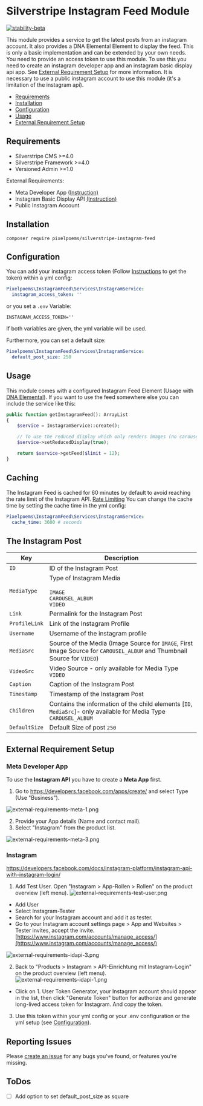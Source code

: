 # Silverstripe Instagram Feed Module
[![stability-beta](https://img.shields.io/badge/stability-beta-33bbff.svg)](https://github.com/mkenney/software-guides/blob/master/STABILITY-BADGES.md#beta)

This module provides a service to get the latest posts from an instagram account.
It also provides a DNA Elemental Element to display the feed.
This is only a basic implementation and can be extended by your own needs.
You need to provide an access token to use this module.
To use this you need to create an instagram developer app and an instagram basic display api app.
See [External Requirement Setup](#external-requirement-setup) for more information.
It is necessary to use a public instagram account to use this module (it's a limitation of the instagram api).


* [Requirements](#requirements)
* [Installation](#installation)
* [Configuration](#configuration)
* [Usage](#usage)
* [External Requirement Setup](#external-requirement-setup)

## Requirements

* Silverstripe CMS >=4.0
* Silverstripe Framework >=4.0
* Versioned Admin >=1.0

External Requirements:
* Meta Developer App [(Instruction)](#meta-developer-app)
* Instagram Basic Display API [(Instruction)](#instagram-basic-display-api)
* Public Instagram Account

## Installation
```
composer require pixelpoems/silverstripe-instagram-feed
```

## Configuration
You can add your instagram access token (Follow [Instructions](#external-requirement-setup) to get the token) within a yml config:
```yml
Pixelpoems\InstagramFeed\Services\InstagramService:
  instagram_access_token: ''
```

or you set a `.env` Variable:
```.env
INSTAGRAM_ACCESS_TOKEN=''
```

If both variables are given, the yml variable will be used.

Furthermore, you can set a default size:
```yml
Pixelpoems\InstagramFeed\Services\InstagramService:
  default_post_size: 250
```

## Usage
This module comes with a configured Instagram Feed Element (Usage with [DNA Elemental]()).
If you want to use the feed somewhere else you can include the service like this:
```php
public function getInstagramFeed(): ArrayList
{
    $service = InstagramService::create();

    // To use the reduced display which only renders images (no carousels or videos)
    $service->setReducedDisplay(true);

    return $service->getFeed($limit = 12);
}
```

## Caching
The Instagram Feed is cached for 60 minutes by default to avoid reaching the rate limit of the Instagram API. [Rate Limiting](https://developers.facebook.com/docs/graph-api/overview/rate-limiting/)
You can change the cache time by setting the cache time in the yml config:
```yml
Pixelpoems\InstagramFeed\Services\InstagramService:
  cache_time: 3600 # seconds
```


## The Instagram Post
| Key           | Description                                                                                                              |
|---------------|--------------------------------------------------------------------------------------------------------------------------|
| `ID`          | ID of the Instagram Post                                                                                                 |
| `MediaType`   | Type of Instagram Media<br/><br/>`IMAGE`<br/>`CAROUSEL_ALBUM`<br/>`VIDEO`                                                |
| `Link`        | Permalink for the Instagram Post                                                                                         |
| `ProfileLink` | Link of the Instagram Profile                                                                                            |
| `Username`    | Username of the instagram profile                                                                                        |
| `MediaSrc`    | Source of the Media (Image Source for `IMAGE`, First Image Source for `CAROUSEL_ALBUM` and Thumbnail Source for `VIDEO`) |
| `VideoSrc`    | Video Source - only available for Media Type `VIDEO`                                                                     |
| `Caption`     | Caption of the Instagram Post                                                                                            |
| `Timestamp`   | Timestamp of the Instagram Post                                                                                          |
| `Children`    | Contains the information of the child elements [`ID`, `MediaSrc`]- only available for Media Type `CAROUSEL_ALBUM`        |
| `DefaultSize` | Default Size of post `250`                                                                                               |

## External Requirement Setup
### Meta Developer App
To use the **Instagram API** you have to create a **Meta App** first.
1. Go to https://developers.facebook.com/apps/create/ and select Type (Use "Business").

![external-requirements-meta-1.png](resources%2Fexternal-requirements-meta-1.png)

2. Provide your App details (Name and contact mail).
3. Select "Instagram" from the product list.

![external-requirements-meta-3.png](resources%2Fexternal-requirements-meta-3.png)

### Instagram
https://developers.facebook.com/docs/instagram-platform/instagram-api-with-instagram-login/

1. Add Test User. Open "Instagram > App-Rollen > Rollen" on the product overview (left menu).
![external-requirements-test-user.png](resources%2Fexternal-requirements-test-user.png)
- Add User
- Select Instagram-Tester
- Search for your Instagram account and add it as tester.
- Go to your Instagram account settings page > App and Websites > Tester invites, accept the invite.
  [https://www.instagram.com/accounts/manage_access/](https://www.instagram.com/accounts/manage_access/)


![external-requirements-idapi-3.png](resources%2Fexternal-requirements-idapi-3.png)


2. Back to "Products > Instagram > API-Einrichtung mit Instagram-Login" on the product overview (left menu).
   ![external-requirements-idapi-1.png](resources%2Fexternal-requirements-idapi-1.png)

- Click on 1. User Token Generator, your Instagram account should appear in the list, then click "Generate Token" button for authorize and generate long-lived access token for Instagram. And copy the token.

3. Use this token within your yml config or your .env configuration or the yml setup (see [Configuration](#configuration)).


## Reporting Issues
Please [create an issue](https://github.com/pixelpoems/silverstripe-instagram-feed/issues) for any bugs you've found, or
features you're missing.

## ToDos
- [ ] Add option to set default_post_size as square
